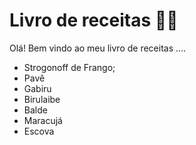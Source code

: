# Livro de receitas :man_cook:

Olá! Bem vindo ao meu livro de receitas ....

- Strogonoff de Frango;
- Pavê
- Gabiru
- Birulaibe
- Balde
- Maracujá
- Escova

